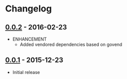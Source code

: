 # Changelog

## [0.0.2](https://github.com/webhippie/mygithub/releases/tag/v0.0.2) - 2016-02-23

* ENHANCEMENT
  * Added vendored dependencies based on govend

## [0.0.1](https://github.com/webhippie/mygithub/releases/tag/v0.0.1) - 2015-12-23

* Initial release
